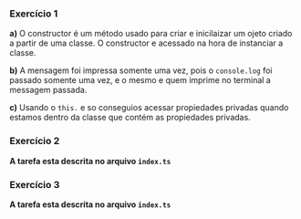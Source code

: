 ### Exercício 1
**a)** O constructor é um método usado para criar e inicilaizar um ojeto criado a partir de uma classe.
O constructor e acessado na hora de instanciar a classe.

**b)** A mensagem foi impressa somente uma vez, pois o `console.log` foi passado somente uma vez, e o mesmo e quem imprime no terminal a messagem passada.

**c)** Usando o `this.` e so conseguios acessar propiedades privadas quando estamos dentro da classe que contém as propiedades privadas. 

### Exercício 2 
**A tarefa esta descrita no arquivo `index.ts`**
### Exercício 3 
**A tarefa esta descrita no arquivo `index.ts`**